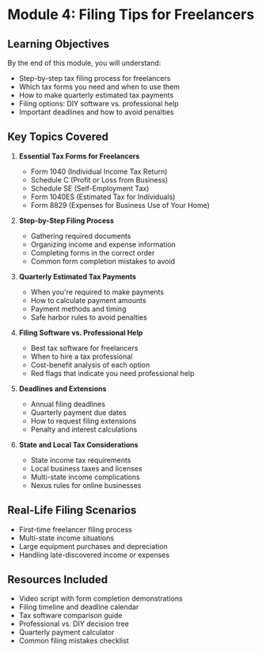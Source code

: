 # Module 4: Filing Tips for Freelancers

## Learning Objectives
By the end of this module, you will understand:
- Step-by-step tax filing process for freelancers
- Which tax forms you need and when to use them
- How to make quarterly estimated tax payments
- Filing options: DIY software vs. professional help
- Important deadlines and how to avoid penalties

## Key Topics Covered

1. **Essential Tax Forms for Freelancers**
   - Form 1040 (Individual Income Tax Return)
   - Schedule C (Profit or Loss from Business)
   - Schedule SE (Self-Employment Tax)
   - Form 1040ES (Estimated Tax for Individuals)
   - Form 8829 (Expenses for Business Use of Your Home)

2. **Step-by-Step Filing Process**
   - Gathering required documents
   - Organizing income and expense information
   - Completing forms in the correct order
   - Common form completion mistakes to avoid

3. **Quarterly Estimated Tax Payments**
   - When you're required to make payments
   - How to calculate payment amounts
   - Payment methods and timing
   - Safe harbor rules to avoid penalties

4. **Filing Software vs. Professional Help**
   - Best tax software for freelancers
   - When to hire a tax professional
   - Cost-benefit analysis of each option
   - Red flags that indicate you need professional help

5. **Deadlines and Extensions**
   - Annual filing deadlines
   - Quarterly payment due dates
   - How to request filing extensions
   - Penalty and interest calculations

6. **State and Local Tax Considerations**
   - State income tax requirements
   - Local business taxes and licenses
   - Multi-state income complications
   - Nexus rules for online businesses

## Real-Life Filing Scenarios
- First-time freelancer filing process
- Multi-state income situations
- Large equipment purchases and depreciation
- Handling late-discovered income or expenses

## Resources Included
- Video script with form completion demonstrations
- Filing timeline and deadline calendar
- Tax software comparison guide
- Professional vs. DIY decision tree
- Quarterly payment calculator
- Common filing mistakes checklist